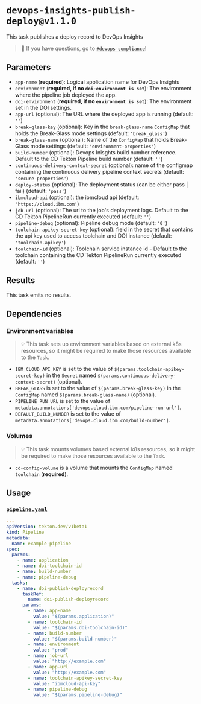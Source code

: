 
# `devops-insights-publish-deploy@v1.1.0`



This task publishes a deploy record to DevOps Insights


> :speech_balloon: If you have questions, go to [`#devops-compliance`](https://ibm-cloudplatform.slack.com/archives/CFQHG5PP1)!

## Parameters

- `app-name` (**required**): Logical application name for DevOps Insights
- `environment` (**required, if no `doi-environment is set`**): The environment where the pipeline job deployed the app.
- `doi-environment` (**required, if no `environment is set`**): The environment set in the DOI settings.
- `app-url` (optional): The URL where the deployed app is running (default: `''`)
- `break-glass-key` (optional): Key in the `break-glass-name` `ConfigMap` that holds the Break-Glass mode settings (default: `'break_glass'`)
- `break-glass-name` (optional): Name of the `ConfigMap` that holds Break-Glass mode settings (default: `'environment-properties'`)
- `build-number` (optional): Devops Inisghts build number reference. Default to the CD Tekton Pipeline build number (default: `''`)
- `continuous-delivery-context-secret` (optional): name of the configmap containing the continuous delivery pipeline context secrets (default: `'secure-properties'`)
- `deploy-status` (optional): The deployment status (can be either pass | fail) (default: `'pass'`)
- `ibmcloud-api` (optional): the ibmcloud api (default: `'https://cloud.ibm.com'`)
- `job-url` (optional): The url to the job's deployment logs. Default to the CD Tekton PipelineRun currently executed (default: `''`)
- `pipeline-debug` (optional): Pipeline debug mode (default: `'0'`)
- `toolchain-apikey-secret-key` (optional): field in the secret that contains the api key used to access toolchain and DOI instance (default: `'toolchain-apikey'`)
- `toolchain-id` (optional): Toolchain service instance id - Default to the toolchain containing the CD Tekton PipelineRun currently executed (default: `''`)

## Results

This task emits no results.

## Dependencies

### Environment variables

> :bulb: This task sets up environment variables based on external k8s resources, so it might be required to make those resources available to the `Task`.

- `IBM_CLOUD_API_KEY` is set to the value of `$(params.toolchain-apikey-secret-key)` in the `Secret` named `$(params.continuous-delivery-context-secret)` (optional).
- `BREAK_GLASS` is set to the value of `$(params.break-glass-key)` in the `ConfigMap` named `$(params.break-glass-name)` (optional).
- `PIPELINE_RUN_URL` is set to the value of `metadata.annotations['devops.cloud.ibm.com/pipeline-run-url']`.
- `DEFAULT_BUILD_NUMBER` is set to the value of `metadata.annotations['devops.cloud.ibm.com/build-number']`.

### Volumes

> :bulb: This task mounts volumes based external k8s resources, so it might be required to make those resources available to the `Task`.

- `cd-config-volume` is a volume that mounts the `ConfigMap` named `toolchain` (**required**).

## Usage

### [`pipeline.yaml`](samples/pipeline.yaml)

```yaml
---
apiVersion: tekton.dev/v1beta1
kind: Pipeline
metadata:
  name: example-pipeline
spec:
  params:
    - name: application
    - name: doi-toolchain-id
    - name: build-number
    - name: pipeline-debug
  tasks:
    - name: doi-publish-deployrecord
      taskRef:
        name: doi-publish-deployrecord
      params:
        - name: app-name
          value: "$(params.application)"
        - name: toolchain-id
          value: "$(params.doi-toolchain-id)"
        - name: build-number
          value: "$(params.build-number)"
        - name: environment
          value: "prod"
        - name: job-url
          value: "http://example.com"
        - name: app-url
          value: "http://example.com"
        - name: toolchain-apikey-secret-key
          value: "ibmcloud-api-key"
        - name: pipeline-debug
          value: "$(params.pipeline-debug)"
```
